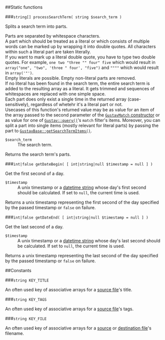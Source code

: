##Static functions

###`string[] processSearchTerm( string $search_term )`

Splits a search term into parts.

Parts are separated by whitespace characters.  
A part which should be treated as a literal or which consists of multiple words can be marked up by wrapping it into double quotes. All characters within such a literal part are taken literally.  
If you want to mark up a literal double quote, you have to type two double quotes. For example, `one two "three "" four" five` which would result in `array("one", "two", 'three " four', "five")` and `""""` which would result in `array('"')`.  
Empty literals are possible. Empty non-literal parts are removed.  
If no literal has been found in the search term, the entire search term is added to the resulting array as a literal. It gets trimmed and sequences of whitespaces are replaced with one simple space.  
Each part does only exist a single time in the returned array (case-sensitively), regardless of whetehr it's a literal part or not.  
Usecases of this function's returned value may be as value for an item of the array passed to the second parameter of the [`GustavMatch` constructor](Public-API%3a-GustavMatch#void-__construct-stringstring-path-string-search--int-flags--0--) or as value for one of [`Gustav::query()`](Public-API%3a-Gustav#string-query--stringstring-src_directory----bool-recursive--true--arraynull-filters--null--int-filters_operator--gustavfilter_and--int-order_by--gustavorder_pub--int-min_match_score--0--bool-include_disabled--false--)'s `match` filter's items. Moreover, you can split a part into single items (mostly relevant for literal parts) by passing the part to [`GustavBase::getSearchTermItems()`](Private-API%3a-GustavBase#string-getsearchtermitems-string-search_term_part-).

<dl>
    <dt><code>$search_term</code></dt>
    <dd>The search term.</dd>
</dl>

Returns the search term's parts.

###`int|false getDateBegin( [ int|string|null $timestamp = null ] )`

Get the first second of a day.

<dl>
    <dt><code>$timestamp</code></dt>
    <dd>A unix timestamp or a <a href="http://php.net/manual/en/datetime.formats.php">datetime string</a> whose day's first second should be calculated. If set to <code>null</code>, the current time is used.</dd>
</dl>

Returns a unix timestamp representing the first second of the day specified by the passed timestamp or `false` on failure.

###`int|false getDateEnd( [ int|string|null $timestamp = null ] )`

Get the last second of a day.

<dl>
    <dt><code>$timestamp</code></dt>
    <dd>A unix timestamp or a <a href="http://php.net/manual/en/datetime.formats.php">datetime string</a> whose day's last second should be calculated. If set to <code>null</code>, the current time is used.</dd>
</dl>

Returns a unix timestamp representing the last second of the day specified by the passed timestamp or `false` on failure.



##Constants

###`string KEY_TITLE`

An often used key of associative arrays for a [source file](Source-files)'s title.
    
###`string KEY_TAGS`

An often used key of associative arrays for a [source file](Source-files)'s tags.
    
###`string KEY_FILE`

An often used key of associative arrays for a [source](Source-files) or [destination file](Destination-files)'s filename.